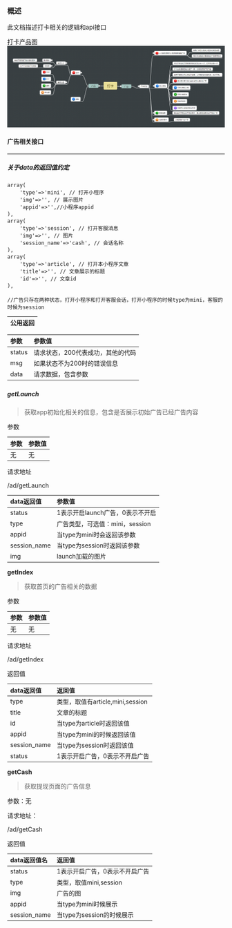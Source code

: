 ### 概述

此文档描述打卡相关的逻辑和api接口

打卡产品图![](/assets/daka.png)

#### 广告相关接口

---

##### 关于data的返回值约定

```
array(
    'type'=>'mini', // 打开小程序
    'img'=>'', // 展示图片
    'appid'=>'',//小程序appid
),
array(
    'type'=>'session', // 打开客服消息
    'img'=>'', // 图片
    'session_name'=>'cash', // 会话名称
),
array(
    'type'=>'article', // 打开本小程序文章
    'title'=>'', // 文章展示的标题
    'id'=>'', // 文章id
),

//广告只存在两种状态，打开小程序和打开客服会话，打开小程序的时候type为mini，客服的时候为session
```

| 公用返回 |
| :--- |


| 参数 | 参数值 |
| :--- | :--- |
| status | 请求状态，200代表成功，其他的代码 |
| msg | 如果状态不为200时的错误信息 |
| data | 请求数据，包含参数 |

##### 

##### getLaunch

> 获取app初始化相关的信息，包含是否展示初始广告已经广告内容

参数

| 参数 | 参数值 |
| :--- | :--- |
| 无 | 无 |

请求地址

/ad/getLaunch

| data返回值 | 参数值 |
| :--- | :--- |
| status | 1表示开启launch广告，0表示不开启 |
| type | 广告类型，可选值：mini，session |
| appid | 当type为mini时会返回该参数 |
| session\_name | 当type为session时返回该参数 |
| img | launch加载的图片 |

**getIndex**

> 获取首页的广告相关的数据

参数

| 参数 | 参数值 |
| :--- | :--- |
| 无 | 无 |

请求地址

/ad/getIndex

返回值

| data返回值 | 返回值 |
| :--- | :--- |
| type | 类型，取值有article,mini,session |
| title | 文章的标题 |
| id | 当type为article时返回该值 |
| appid | 当type为mini的时候返回该值 |
| session\_name | 当type为session时返回该值 |
| status | 1表示开启广告，0表示不开启广告 |

**getCash**

> 获取提现页面的广告信息

参数：无

请求地址：

/ad/getCash

返回值

| data返回值名 | 返回值 |
| :--- | :--- |
| status | 1表示开启广告，0表示不开启广告 |
| type | 类型，取值mini,session |
| img | 广告的图 |
| appid | 当type为mini时候展示 |
| session\_name | 当type为session的时候展示 |



